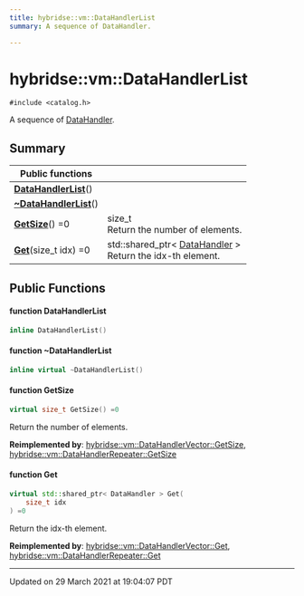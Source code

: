 ```yaml
---
title: hybridse::vm::DataHandlerList
summary: A sequence of DataHandler. 

---
```

# hybridse::vm::DataHandlerList



`#include <catalog.h>`

A sequence of [DataHandler](/hybridse/usage/api/c++/Classes/classhybridse_1_1vm_1_1_data_handler.md). 
## Summary


|  Public functions|            |
| -------------- | -------------- |
|**[DataHandlerList](/hybridse/usage/api/c++/Classes/classhybridse_1_1vm_1_1_data_handler_list.md#function-datahandlerlist)**()|  |
|**[~DataHandlerList](/hybridse/usage/api/c++/Classes/classhybridse_1_1vm_1_1_data_handler_list.md#function-~datahandlerlist)**()|  |
|**[GetSize](/hybridse/usage/api/c++/Classes/classhybridse_1_1vm_1_1_data_handler_list.md#function-getsize)**() =0| size_t <br>Return the number of elements.  |
|**[Get](/hybridse/usage/api/c++/Classes/classhybridse_1_1vm_1_1_data_handler_list.md#function-get)**(size_t idx) =0| std::shared_ptr< [DataHandler](/hybridse/usage/api/c++/Classes/classhybridse_1_1vm_1_1_data_handler.md) > <br>Return the idx-th element.  |

## Public Functions

#### function DataHandlerList

```cpp
inline DataHandlerList()
```


#### function ~DataHandlerList

```cpp
inline virtual ~DataHandlerList()
```


#### function GetSize

```cpp
virtual size_t GetSize() =0
```

Return the number of elements. 

**Reimplemented by**: [hybridse::vm::DataHandlerVector::GetSize](/hybridse/usage/api/c++/Classes/classhybridse_1_1vm_1_1_data_handler_vector.md#function-getsize), [hybridse::vm::DataHandlerRepeater::GetSize](/hybridse/usage/api/c++/Classes/classhybridse_1_1vm_1_1_data_handler_repeater.md#function-getsize)


#### function Get

```cpp
virtual std::shared_ptr< DataHandler > Get(
    size_t idx
) =0
```

Return the idx-th element. 

**Reimplemented by**: [hybridse::vm::DataHandlerVector::Get](/hybridse/usage/api/c++/Classes/classhybridse_1_1vm_1_1_data_handler_vector.md#function-get), [hybridse::vm::DataHandlerRepeater::Get](/hybridse/usage/api/c++/Classes/classhybridse_1_1vm_1_1_data_handler_repeater.md#function-get)


-------------------------------

Updated on 29 March 2021 at 19:04:07 PDT